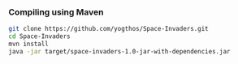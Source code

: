 ### Compiling using Maven 
```bash
git clone https://github.com/yogthos/Space-Invaders.git
cd Space-Invaders
mvn install
java -jar target/space-invaders-1.0-jar-with-dependencies.jar
```
